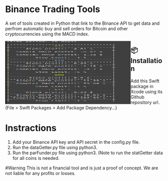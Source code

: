 # Binance Trading Tools
A set of tools created in Python that link to the Binance API to get data and perfrom automatic buy and sell orders for Bitcoin and other cryptocurrencies using the MACD index. 


<img src="https://raw.githubusercontent.com/cooltheo17/BinanceBot/main/images/image-1.png" align="left"
width="400" height="200">


## 📦 Installation

Add this Swift package in Xcode using its Github repository url. (File > Swift Packages > Add Package Dependency...)

# Instractions
1. Add your Binance API key and API secret in the config.py file.
2. Run the dataGetter.py file using python3.
3. Run the parFunder.py file using python3.
(Note to run the statGetter data for all coins is needed.

#Warning
This is not a financial tool and is just a proof of concept. We are not liable for any profits or losses.
